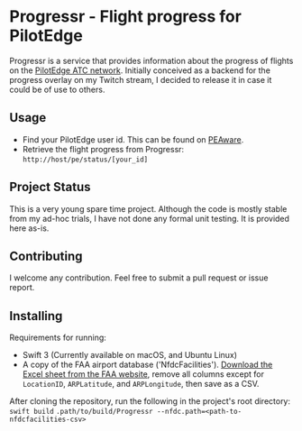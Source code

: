 # Progressr - Flight progress for PilotEdge

Progressr is a service that provides information about the progress of flights on the [PilotEdge ATC network](http://pilotedge.net). Initially conceived as a backend for the progress overlay on my Twitch stream, I decided to release it in case it could be of use to others. 

## Usage

* Find your PilotEdge user id. This can be found on [PEAware](http://peaware.pilotedge.net).
* Retrieve the flight progress from Progressr: ```http://host/pe/status/[your_id]```

## Project Status

This is a very young spare time project. Although the code is mostly stable from my ad-hoc trials, I have not done any formal unit testing. It is provided here as-is. 

## Contributing

I welcome any contribution. Feel free to submit a pull request or issue report.

## Installing

Requirements for running: 

* Swift 3 (Currently available on macOS, and Ubuntu Linux)
* A copy of the FAA airport database ('NfdcFacilities'). [Download the Excel sheet from the FAA website](https://www.faa.gov/airports/airport_safety/airportdata_5010/), remove all columns except for ```LocationID```, ```ARPLatitude```, and ```ARPLongitude```, then save as a CSV. 

After cloning the repository, run the following in the project's root directory:
```swift build```
```.path/to/build/Progressr --nfdc.path=<path-to-nfdcfacilities-csv>```